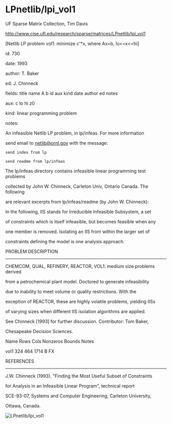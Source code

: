 # LPnetlib/lpi_vol1

 UF Sparse Matrix Collection, Tim Davis

 http://www.cise.ufl.edu/research/sparse/matrices/LPnetlib/lpi_vol1

 [Netlib LP problem vol1: minimize c'*x, where Ax=b, lo<=x<=hi]

 id: 730

 date: 1993

 author: T. Baker

 ed: J. Chinneck

 fields: title name A b id aux kind date author ed notes

 aux: c lo hi z0

 kind: linear programming problem

 notes:

 An infeasible Netlib LP problem, in lp/infeas.  For more information        

 send email to netlib@ornl.gov with the message:                             

                                                                             

 	send index from lp                                                         

 	send readme from lp/infeas                                                 

                                                                             

 The lp/infeas directory contains infeasible linear programming test problems

 collected by John W. Chinneck, Carleton Univ, Ontario Canada.  The following

 are relevant excerpts from lp/infeas/readme (by John W. Chinneck):          

                                                                             

 In the following, IIS stands for Irreducible Infeasible Subsystem, a set    

 of constraints which is itself infeasible, but becomes feasible when any    

 one member is removed.  Isolating an IIS from within the larger set of      

 constraints defining the model is one analysis approach.                    

                                                                             

 PROBLEM DESCRIPTION                                                         

 -------------------                                                         

                                                                             

 CHEMCOM, QUAL, REFINERY, REACTOR, VOL1:  medium size problems derived       

 from a petrochemical plant model.  Doctored to generate infeasibility       

 due to inability to meet volume or quality restrictions.  With the          

 exception of REACTOR, these are highly volatile problems, yielding IISs     

 of varying sizes when different IIS isolation algorithms are applied.       

 See Chinneck [1993] for further discussion.  Contributor:  Tom Baker,       

 Chesapeake Decision Sciences.                                               

                                                                             

 Name       Rows   Cols   Nonzeros Bounds      Notes                         

 vol1        324    464     1714   B    FX                                   

                                                                             

                                                                             

 REFERENCES                                                                  

 ----------                                                                  

                                                                             

 J.W.  Chinneck (1993).  "Finding the Most Useful Subset of Constraints      

 for Analysis in an Infeasible Linear Program", technical report             

 SCE-93-07, Systems and Computer Engineering, Carleton University,           

 Ottawa, Canada.                                                             

                                                                             

![LPnetlib/lpi_vol1](http://www2.research.att.com/~yifanhu/GALLERY/GRAPHS/GIF_SMALL/LPnetlib@lpi_vol1.gif)